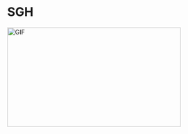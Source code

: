 # SGH

<p><img src="[https://acegif.com/wp-content/gif/outerspace-51.gif](https://raw.githubusercontent.com/YooneR1209/SGH/main/imagen_2024-05-14_102112643.png)" alt="GIF" width="400" height="230"></p><p><a
